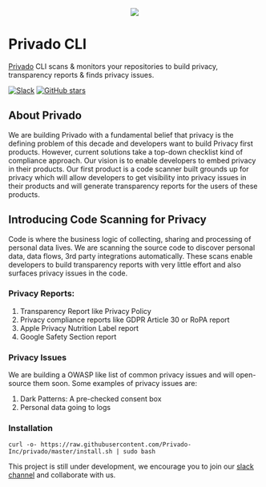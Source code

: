 <p align="center">
  <img src="https://uploads-ssl.webflow.com/5ec4dc8db66aa018f257c00f/611c2d51857811724661bcda_Full%20Logo%2032px.svg" />
</p>

# Privado CLI
[Privado](https://www.privado.ai/) CLI scans &amp; monitors your repositories to build privacy, transparency reports &amp; finds privacy issues.

[![Slack](https://img.shields.io/badge/Slack%20Workspace-Join%20now!-36C5F0?logo=slack)](https://join.slack.com/t/devprivops/shared_invite/zt-yk5zcxh3-gj8sS9w6SvL5lNYZLMbIpw)
[![GitHub stars](https://img.shields.io/github/stars/Privado-Inc/privado?style=social)](https://github.com/Privado-Inc/privado)


## About Privado
We are building Privado with a fundamental belief that privacy is the defining problem of this decade and developers want to build Privacy first products. However, current solutions take a top-down checklist kind of compliance approach. Our vision is to enable developers to embed privacy in their products. Our first product is a code scanner built grounds up for privacy which will allow developers to get visibility into privacy issues in their products and will generate transparency reports for the users of these products.  

## Introducing Code Scanning for Privacy
Code is where the business logic of collecting, sharing and processing of personal data lives. We are scanning the source code to discover personal data, data flows, 3rd party integrations automatically. These scans enable developers to build transparency reports with very little effort and also surfaces privacy issues in the code.

### Privacy Reports:
1. Transparency Report like Privacy Policy
2. Privacy compliance reports like GDPR Article 30 or RoPA report
3. Apple Privacy Nutrition Label report
4. Google Safety Section report

### Privacy Issues
We are building a OWASP like list of common privacy issues and will open-source them soon. Some examples of privacy issues are:
1. Dark Patterns: A pre-checked consent box
2. Personal data going to logs

### Installation
```
curl -o- https://raw.githubusercontent.com/Privado-Inc/privado/master/install.sh | sudo bash
```

This project is still under development, we encourage you to join our [slack channel](https://join.slack.com/t/devprivops/shared_invite/zt-yk5zcxh3-gj8sS9w6SvL5lNYZLMbIpw) and collaborate with us.

